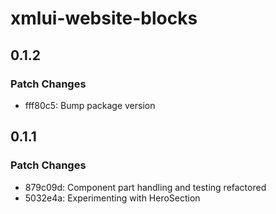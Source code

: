 # xmlui-website-blocks

## 0.1.2

### Patch Changes

- fff80c5: Bump package version

## 0.1.1

### Patch Changes

- 879c09d: Component part handling and testing refactored
- 5032e4a: Experimenting with HeroSection
